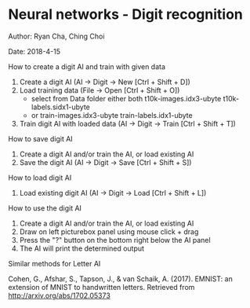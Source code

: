 # Neural networks - Digit recognition
Author: Ryan Cha, Ching Choi

Date:   2018-4-15

How to create a digit AI and train with given data
1. Create a digit AI (AI -> Digit -> New [Ctrl + Shift + D])
2. Load training data (File -> Open [Ctrl + Shift + O])
    - select from Data folder either both
        t10k-images.idx3-ubyte
        t10k-labels.sidx1-ubyte
    - or
        train-images.idx3-ubyte
        train-labels.idx1-ubyte
3. Train digit AI with loaded data (AI -> Digit -> Train [Ctrl + Shift + T])

How to save digit AI
1. Create a digit AI and/or train the AI, or load existing AI
2. Save the digit AI (AI -> Digit -> Save [Ctrl + Shift + S])

How to load digit AI
1. Load existing digit AI (AI -> Digit -> Load [Ctrl + Shift + L])

How to use the digit AI
1. Create a digit AI and/or train the AI, or load existing AI
2. Draw on left picturebox panel using mouse click + drag
3. Press the "?" button on the bottom right below the AI panel
4. The AI will print the determined output

Similar methods for Letter AI

Cohen, G., Afshar, S., Tapson, J., & van Schaik, A. (2017). EMNIST: an extension of MNIST to handwritten letters. Retrieved from http://arxiv.org/abs/1702.05373